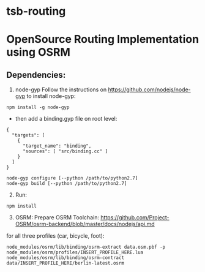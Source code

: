 # tsb-routing
# OpenSource Routing Implementation using OSRM


## Dependencies: 


1. node-gyp
Follow the instructions on https://github.com/nodejs/node-gyp to install node-gyp:

```
npm install -g node-gyp
```

 - then add a binding.gyp file on root level:


```
{
  "targets": [
    {
      "target_name": "binding",
      "sources": [ "src/binding.cc" ]
    }
  ]
}
```

```
node-gyp configure [--python /path/to/python2.7]
node-gyp build [--python /path/to/python2.7]
```

2. Run:
```
npm install
```

3. OSRM:
Prepare OSRM Toolchain: https://github.com/Project-OSRM/osrm-backend/blob/master/docs/nodejs/api.md

for all three profiles (car, bicycle, foot): 

```
node_modules/osrm/lib/binding/osrm-extract data.osm.pbf -p node_modules/osrm/profiles/INSERT_PROFILE_HERE.lua
node_modules/osrm/lib/binding/osrm-contract data/INSERT_PROFILE_HERE/berlin-latest.osrm
```

